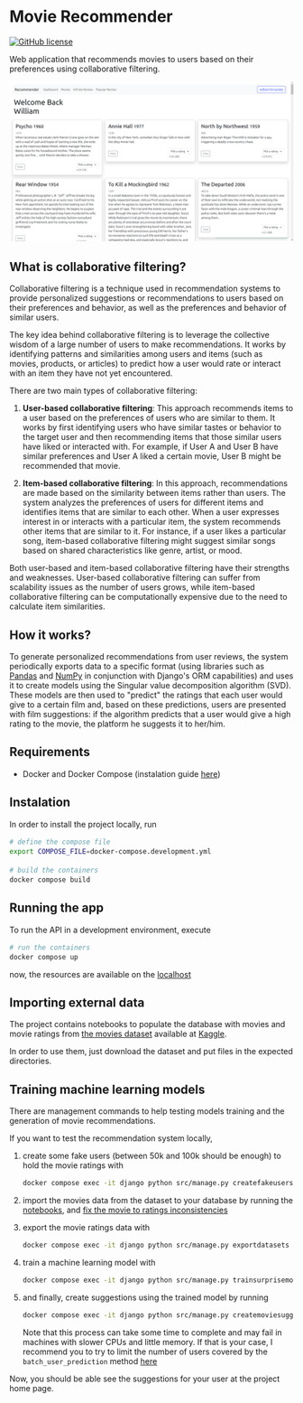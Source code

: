 # Movie Recommender

[![GitHub license](https://img.shields.io/badge/license-MIT-blue.svg)](./LICENSE)

Web application that recommends movies to users based on their preferences using collaborative filtering.

![main](./screenshots/main.png)

## What is collaborative filtering?

Collaborative filtering is a technique used in recommendation systems to provide personalized suggestions or recommendations to users based on their preferences and behavior, as well as the preferences and behavior of similar users.

The key idea behind collaborative filtering is to leverage the collective wisdom of a large number of users to make recommendations. It works by identifying patterns and similarities among users and items (such as movies, products, or articles) to predict how a user would rate or interact with an item they have not yet encountered.

There are two main types of collaborative filtering:

1. **User-based collaborative filtering**: This approach recommends items to a user based on the preferences of users who are similar to them. It works by first identifying users who have similar tastes or behavior to the target user and then recommending items that those similar users have liked or interacted with. For example, if User A and User B have similar preferences and User A liked a certain movie, User B might be recommended that movie.

2. **Item-based collaborative filtering**: In this approach, recommendations are made based on the similarity between items rather than users. The system analyzes the preferences of users for different items and identifies items that are similar to each other. When a user expresses interest in or interacts with a particular item, the system recommends other items that are similar to it. For instance, if a user likes a particular song, item-based collaborative filtering might suggest similar songs based on shared characteristics like genre, artist, or mood.

Both user-based and item-based collaborative filtering have their strengths and weaknesses. User-based collaborative filtering can suffer from scalability issues as the number of users grows, while item-based collaborative filtering can be computationally expensive due to the need to calculate item similarities.

## How it works?

To generate personalized recommendations from user reviews, the system periodically exports data to a specific format (using libraries such as [Pandas](https://pandas.pydata.org/) and [NumPy](https://numpy.org/) in conjunction with Django's ORM capabilities) and uses it to create models using the Singular value decomposition algorithm (SVD). These models are then used to "predict" the ratings that each user would give to a certain film and, based on these predictions, users are presented with film suggestions: if the algorithm predicts that a user would give a high rating to the movie, the platform he suggests it to her/him.

## Requirements

- Docker and Docker Compose (instalation guide [here](https://docs.docker.com/compose/install/))

## Instalation

In order to install the project locally, run

```bash
# define the compose file
export COMPOSE_FILE=docker-compose.development.yml

# build the containers
docker compose build
```

## Running the app

To run the API in a development environment, execute

```bash
# run the containers
docker compose up
```

now, the resources are available on the [localhost](http://localhost:8000)

## Importing external data

The project contains notebooks to populate the database with movies and movie ratings from [the movies dataset](https://www.kaggle.com/datasets/rounakbanik/the-movies-dataset) available at [Kaggle](https://www.kaggle.com/).

In order to use them, just download the dataset and put files in the expected directories.

## Training machine learning models

There are management commands to help testing models training and the generation of movie recommendations.

If you want to test the recommendation system locally,

1. create some fake users (between 50k and 100k should be enough) to hold the movie ratings with

    ```bash
    docker compose exec -it django python src/manage.py createfakeusers 50000
    ```

1. import the movies data from the dataset to your database by running the [notebooks](./src/notebooks), and [fix the movie to ratings inconsistencies](./src/notebooks/update_ratings_movie_ids.ipynb)

1. export the movie ratings data with

    ```bash
    docker compose exec -it django python src/manage.py exportdatasets
    ```

1. train a machine learning model with

    ```bash
    docker compose exec -it django python src/manage.py trainsurprisemodel
    ```

1. and finally, create suggestions using the trained model by running

    ```bash
    docker compose exec -it django python src/manage.py createmoviesuggestions --offset=25 --max=250
    ```

    Note that this process can take some time to complete and may fail in machines with slower CPUs and little memory. If that is your case, I recommend you to try to limit the number of users covered by the `batch_user_prediction` method [here](./src/movies/tasks.py)

Now, you should be able see the suggestions for your user at the project home page.
